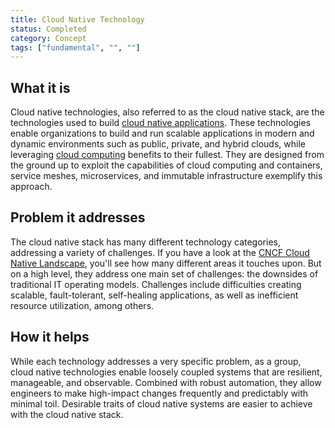 ```yaml
---
title: Cloud Native Technology
status: Completed
category: Concept
tags: ["fundamental", "", ""]
---
```


## What it is

Cloud native technologies, also referred to as the cloud native stack, 
are the technologies used to build [cloud native applications](/cloud-native-apps/). 
These technologies enable organizations to build and run scalable applications in modern and dynamic environments 
such as public, private, and hybrid clouds, 
while leveraging [cloud computing](/cloud-computing/) benefits to their fullest. 
They are designed from the ground up to exploit the capabilities of cloud computing and containers, service meshes, microservices, 
and immutable infrastructure exemplify this approach.

## Problem it addresses 

The cloud native stack has many different technology categories, addressing a variety of challenges. 
If you have a look at the [CNCF Cloud Native Landscape](https://landscape.cncf.io/), 
you'll see how many different areas it touches upon. 
But on a high level, they address one main set of challenges: 
the downsides of traditional IT operating models. 
Challenges include difficulties creating scalable, fault-tolerant, self-healing applications, 
as well as inefficient resource utilization, among others.

## How it helps

While each technology addresses a very specific problem, 
as a group, cloud native technologies enable loosely coupled systems that are resilient, manageable, and observable. 
Combined with robust automation, they allow engineers to make high-impact changes frequently and predictably with minimal toil. 
Desirable traits of cloud native systems are easier to achieve with the cloud native stack.
